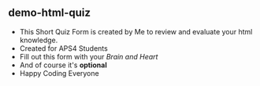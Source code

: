 ## demo-html-quiz
- This Short Quiz Form is created by Me to review and evaluate your html knowledge.
- Created for APS4 Students
- Fill out this form with your *Brain and Heart*
- And of course it's **optional**
- Happy Coding Everyone
